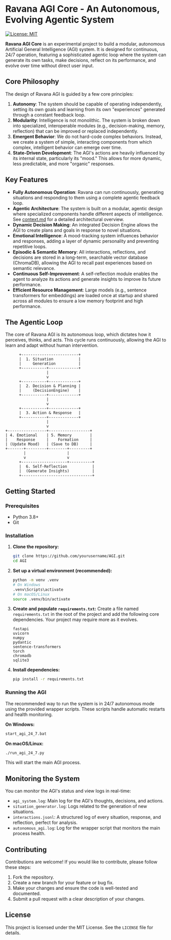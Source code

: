# Ravana AGI Core - An Autonomous, Evolving Agentic System

[![License: MIT](https://img.shields.io/badge/License-MIT-yellow.svg)](https://opensource.org/licenses/MIT)

**Ravana AGI Core** is an experimental project to build a modular, autonomous Artificial General Intelligence (AGI) system. It is designed for continuous, 24/7 operation, featuring a sophisticated agentic loop where the system can generate its own tasks, make decisions, reflect on its performance, and evolve over time without direct user input.

## Core Philosophy

The design of Ravana AGI is guided by a few core principles:

1.  **Autonomy**: The system should be capable of operating independently, setting its own goals and learning from its own "experiences" generated through a constant feedback loop.
2.  **Modularity**: Intelligence is not monolithic. The system is broken down into specialized, interoperable modules (e.g., decision-making, memory, reflection) that can be improved or replaced independently.
3.  **Emergent Behavior**: We do not hard-code complex behaviors. Instead, we create a system of simple, interacting components from which complex, intelligent behavior can emerge over time.
4.  **State-Driven Development**: The AGI's actions are heavily influenced by its internal state, particularly its "mood." This allows for more dynamic, less predictable, and more "organic" responses.

## Key Features

-   **Fully Autonomous Operation**: Ravana can run continuously, generating situations and responding to them using a complete agentic feedback loop.
-   **Agentic Architecture**: The system is built on a modular, agentic design where specialized components handle different aspects of intelligence. See [context.md](context.md) for a detailed architectural overview.
-   **Dynamic Decision Making**: An integrated Decision Engine allows the AGI to create plans and goals in response to novel situations.
-   **Emotional Intelligence**: A mood-tracking system influences behavior and responses, adding a layer of dynamic personality and preventing repetitive loops.
-   **Episodic & Semantic Memory**: All interactions, reflections, and decisions are stored in a long-term, searchable vector database (ChromaDB), allowing the AGI to recall past experiences based on semantic relevance.
-   **Continuous Self-Improvement**: A self-reflection module enables the agent to analyze its actions and generate insights to improve its future performance.
-   **Efficient Resource Management**: Large models (e.g., sentence transformers for embeddings) are loaded once at startup and shared across all modules to ensure a low memory footprint and high performance.

## The Agentic Loop

The core of Ravana AGI is its autonomous loop, which dictates how it perceives, thinks, and acts. This cycle runs continuously, allowing the AGI to learn and adapt without human intervention.

```
      +-------------------------+
      |  1. Situation           |
      |     Generation          |
      +-----------+-------------+
                  |
                  v
      +-----------+-------------+
      |  2. Decision & Planning |
      |     (DecisionEngine)    |
      +-----------+-------------+
                  |
                  v
      +-----------+-------------+
      |  3. Action & Response   |
      +-----------+-------------+
                  |
                  v
+-----------------+------------------+
| 4. Emotional    | 5. Memory        |
|    Response     |    Formation     |
| (Update Mood)   | (Save to DB)     |
+-------+---------+--------+---------+
        |                  |
        v                  v
      +--------------------+----------+
      |  6. Self-Reflection           |
      |  (Generate Insights)          |
      +-------------------------------+
```

## Getting Started

### Prerequisites
- Python 3.8+
- Git

### Installation

1.  **Clone the repository:**
    ```bash
    git clone https://github.com/yourusername/AGI.git
    cd AGI
    ```

2.  **Set up a virtual environment (recommended):**
    ```bash
    python -m venv .venv
    # On Windows
    .venv\Scripts\activate
    # On macOS/Linux
    source .venv/bin/activate
    ```

3.  **Create and populate `requirements.txt`:**
    Create a file named `requirements.txt` in the root of the project and add the following core dependencies. Your project may require more as it evolves.
    ```
    fastapi
    uvicorn
    numpy
    pydantic
    sentence-transformers
    torch
    chromadb
    sqlite3
    ```

4.  **Install dependencies:**
    ```bash
    pip install -r requirements.txt
    ```

### Running the AGI

The recommended way to run the system is in 24/7 autonomous mode using the provided wrapper scripts. These scripts handle automatic restarts and health monitoring.

**On Windows:**
```bash
start_agi_24_7.bat
```

**On macOS/Linux:**
```bash
./run_agi_24_7.py
```

This will start the main AGI process.

## Monitoring the System

You can monitor the AGI's status and view logs in real-time:

-   `agi_system.log`: Main log for the AGI's thoughts, decisions, and actions.
-   `situation_generator.log`: Logs related to the generation of new situations.
-   `interactions.jsonl`: A structured log of every situation, response, and reflection, perfect for analysis.
-   `autonomous_agi.log`: Log for the wrapper script that monitors the main process health.

## Contributing

Contributions are welcome! If you would like to contribute, please follow these steps:

1.  Fork the repository.
2.  Create a new branch for your feature or bug fix.
3.  Make your changes and ensure the code is well-tested and documented.
4.  Submit a pull request with a clear description of your changes.

## License

This project is licensed under the MIT License. See the `LICENSE` file for details. 